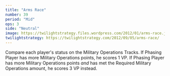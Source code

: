 ```yaml
---
title: "Arms Race"
number: 39
period: "Mid"
ops: 3
side: "Neutral"
image: https://twilightstrategy.files.wordpress.com/2012/01/arms-race.jpg
twilightstrategy: https://twilightstrategy.com/2012/09/05/arms-race/
---
```

Compare each player's status on the Military Operations Tracks. If Phasing Player has more Military Operations points, he scores 1 VP. If Phasing Player has more Military Operations points *and* has met the Required Military Operations amount, he scores 3 VP instead.
